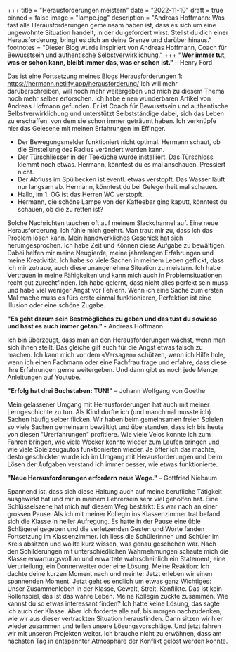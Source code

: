 +++
title = "Herausforderungen meistern"
date = "2022-11-10"
draft = true
pinned = false
image = "lampe.jpg"
description = "Andreas Hoffmann: Was fast alle Herausforderungen gemeinsam haben ist, dass es sich um eine ungewohnte Situation handelt, in der du gefordert wirst. Stellst du dich einer Herausforderung, bringt es dich an deine Grenze und darüber hinaus."
footnotes = "Dieser Blog wurde inspiriert von Andreas Hoffmann, Coach für Bewusstsein und authentische Selbstverwirklichung."
+++
**"Wer immer tut, was er schon kann, bleibt immer das, was er schon ist."** – Henry Ford

Das ist eine Fortsetzung meines Blogs Herausforderungen 1: <https://hermann.netlify.app/herausforderung/>
Ich will mehr darüberschreiben, will noch mehr weitergeben und mich zu diesem Thema noch mehr selber erforschen. Ich habe einen wunderbaren Artikel von Andreas Hofmann gefunden. Er ist Coach für Bewusstsein und authentische Selbstverwirklichung und unterstützt Selbstständige dabei, sich das Leben zu erschaffen, von dem sie schon immer geträumt haben. Ich verknüpfe hier das Gelesene mit meinen Erfahrungen im Effinger.

* Der Bewegungsmelder funktioniert nicht optimal. Hermann schaut, ob die Einstellung des Radius verändert werden kann.
* Der Türschliesser in der Teeküche wurde installiert. Das Türschloss klemmt noch etwas. Hermann, könntest du es mal anschauen. Pressiert nicht.
* Der Abfluss im Spülbecken ist eventl. etwas verstopft. Das Wasser läuft nur langsam ab. Hermann, könntest du bei Gelegenheit mal schauen.
* Hallo, im 1. OG ist das Herren WC verstopft.
* Hermann, die schöne Lampe von der Kaffeebar ging kaputt, könntest du schauen, ob die zu retten ist?

Solche Nachrichten tauchen oft auf meinem Slackchannel auf. Eine neue Herausforderung. Ich fühle mich geehrt. Man traut mir zu, dass ich das Problem lösen kann. Mein handwerkliches Geschick hat sich herumgesprochen. Ich habe Zeit und Können diese Aufgabe zu bewältigen. Dabei helfen mir meine Neugierde, meine jahrelangen Erfahrungen und meine Kreativität. Ich habe so viele Sachen in meinem Leben geflickt, dass ich mir zutraue, auch diese unangenehme Situation zu meistern. Ich habe Vertrauen in meine Fähigkeiten und kann mich auch in Problemsituationen recht gut zurechtfinden. Ich habe gelernt, dass nicht alles perfekt sein muss und habe viel weniger Angst vor Fehlern. Wenn ich eine Sache zum ersten Mal mache muss es fürs erste einmal funktionieren, Perfektion ist eine Illusion oder eine schöne Zugabe.

**"Es geht darum sein Bestmögliches zu geben und das tust du sowieso und hast es auch immer getan." -** Andreas Hoffmann

Ich bin überzeugt, dass man an den Herausforderungen wächst, wenn man sich ihnen stellt. Das gleiche gilt auch für die Angst etwas falsch zu machen. Ich kann mich vor dem «Versagen» schützen, wenn ich Hilfe hole, wenn ich einen Fachmann oder eine Fachfrau frage und erfahre, dass diese ihre Erfahrungen gerne weitergeben. Und dann gibt es noch jede Menge Anleitungen auf Youtube.

**"Erfolg hat drei Buchstaben: TUN!"** – Johann Wolfgang von Goethe



Mein gelassener Umgang mit Herausforderungen hat auch mit meiner Lerngeschichte zu tun. Als Kind durfte ich (und manchmal musste ich) Sachen häufig selber flicken. Wir haben beim gemeinsamen freien Spielen so viele Sachen gemeinsam bewältigt und überstanden, dass ich bis heute von diesen "Urerfahrungen" profitiere. Wie viele Velos konnte ich zum Fahren bringen, wie viele Wecker konnte wieder zum Laufen bringen und wie viele Spielzeugautos funktionierten wieder.
Je öfter ich das machte, desto geschickter wurde ich im Umgang mit Herausforderungen und beim Lösen der Aufgaben verstand ich immer besser, wie etwas funktionierte.

**"Neue Herausforderungen erfordern neue Wege."** – Gottfried Niebaum 

Spannend ist, dass sich diese Haltung auch auf meine berufliche Tätigkeit ausgewirkt hat und mir in meinem Lehrersein sehr viel geholfen hat. 
Eine Schlüsselszene hat mich auf diesem Weg bestärkt:
Es war nach an einer grossen Pause. Als ich mit meiner Kollegin ins Klassenzimmer trat befand sich die Klasse in heller Aufregung. Es hatte in der Pause eine üble Schlägerei gegeben und die verletzenden Gesten und Worte fanden Fortsetzung im Klassenzimmer. Ich liess die Schülerinnen und Schüler im Kreis absitzen und wollte kurz wissen, was genau geschehen war. Nach den Schilderungen mit unterschiedlichen Wahrnehmungen schaute mich die Klasse erwartungsvoll an und erwartete wahrscheinlich ein Statement, eine Verurteilung, ein Donnerwetter oder eine Lösung. Meine Reaktion: Ich dachte deine kurzen Moment nach und meinte: Jetzt erleben wir einen spannenden Moment. Jetzt geht es endlich um etwas ganz Wichtiges: Unser Zusammenleben in der Klasse, Gewalt, Streit, Konflikte. Das ist kein Rollenspiel, das ist das wahre Leben. Meine Kollegin zuckte zusammen. Wie kannst du so etwas interessant finden?
Ich hatte keine Lösung, das sagte ich auch der Klasse. Aber ich forderte alle auf, bis morgen nachzudenken, wie wir aus dieser vertrackten Situation herausfinden. Dann sitzen wir hier wieder zusammen und teilen unsere Lösungsvorschläge. Und jetzt fahren wir mit unseren Projekten weiter.
Ich brauche nicht zu erwähnen, dass am nächsten Tag in entspannter Atmosphäre der Konflikt gelöst werden konnte.